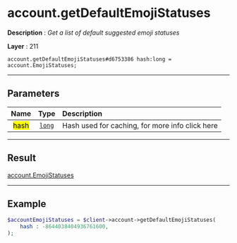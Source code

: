 # account.getDefaultEmojiStatuses

**Description** : *Get a list of default suggested emoji statuses*

**Layer** : 211

```tl
account.getDefaultEmojiStatuses#d6753386 hash:long = account.EmojiStatuses;
```

---

## Parameters

| Name | Type | Description |
| :---: | :---: | :--- |
| <mark>hash</mark> | [`long`](type/long) | Hash used for caching, for more info click here |

---

## Result

[account.EmojiStatuses](type/account.EmojiStatuses)

---

## Example

```php
$accountEmojiStatuses = $client->account->getDefaultEmojiStatuses(
	hash : -8644038404936761600,
);
```